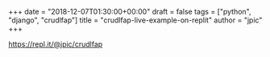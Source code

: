 +++
date = "2018-12-07T01:30:00+00:00"
draft = false
tags = ["python", "django", "crudlfap"]
title = "crudlfap-live-example-on-replit"
author = "jpic"
+++

https://repl.it/@jpic/crudlfap


